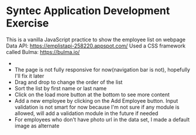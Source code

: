 # Syntec Application Development Exercise

This is a vanilla JavaScript practice to show the employee list on webpage
Data API: https://emplistapi-258220.appspot.com/
Used a CSS framework called Bulma: https://bulma.io/

- 
- The page is not fully responsive for now(navigation bar is not), hopefully I'll fix it later
- Drag and drop to change the order of the list
- Sort the list by first name or last name
- Click on the load more button at the bottom to see more content
- Add a new employee by clicking on the Add Employee button. Input validation is not smart for now because I'm not sure if any module is allowed, will add a validation module in the future if needed
- For employees who don't have photo url in the data set, I made a default image as alternate
